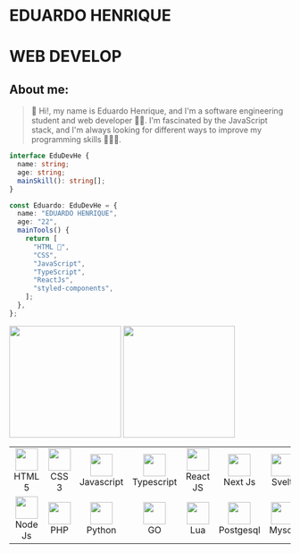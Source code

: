 # EDUARDO HENRIQUE

# WEB DEVELOP 
## About me: 


>👋 Hi!, my name is Eduardo Henrique, and I'm a software engineering student and web developer 🧑‍💻. I'm fascinated by the JavaScript stack, and I'm always looking for different ways to improve my programming skills 🏋️‍♂️🧠.

```typescript
interface EduDevHe {
  name: string;
  age: string;
  mainSkill(): string[];
}

const Eduardo: EduDevHe = {
  name: "EDUARDO HENRIQUE",
  age: "22",
  mainTools() {
    return [
      "HTML ",
      "CSS",
      "JavaScript",
      "TypeScript",
      "ReactJs",
      "styled-components",
    ];
  },
};
```
<div style="display: inline-block;">
  <img align="center" 
  height="200em" src="https://github-readme-stats.vercel.app/api?username=EduDevHe&repo=github-readme-stats&theme=swift"
   />
  <img
    align="center"
    height="200em"
    src="https://github-readme-stats.vercel.app/api/top-langs/?username=EduDevHe&layout=compact&locale=pt-br&langs_count=20&theme=swift"
  />
</div>

<table>
  <tr>
    <td align="center" width = "100" >
      <img height = "40" width = "40" src="https://cdn.jsdelivr.net/gh/devicons/devicon/icons/html5/html5-original.svg" />
      <br>
      HTML 5
    </td>
    <td align="center" width = "100" >
      <img height = "40" width = "40" src="https://cdn.jsdelivr.net/gh/devicons/devicon/icons/css3/css3-original.svg" />
      <br>
      CSS 3
    </td>
    <td align="center" width = "100" >
      <img height = "40" width = "40" src="https://cdn.jsdelivr.net/gh/devicons/devicon/icons/javascript/javascript-original.svg" />
      <br>
      Javascript
    </td>
    <td align="center" width = "100" >
      <img height = "40" width = "40"  src="https://cdn.jsdelivr.net/gh/devicons/devicon/icons/typescript/typescript-original.svg"/>      
      <br>
      Typescript
    </td>
    <td align="center" width = "100" >
      <img height = "40" width = "40" src="https://cdn.jsdelivr.net/gh/devicons/devicon/icons/react/react-original-wordmark.svg" />
      <br>
      React JS
    </td>
    <td align="center" width = "100" >
      <img height = "40" width = "40" src="https://cdn.jsdelivr.net/gh/devicons/devicon/icons/nextjs/nextjs-line.svg" />
      <br>
      Next Js
    </td>
    <td align="center" width = "100" >
      <img height = "40" width = "40" src="https://cdn.jsdelivr.net/gh/devicons/devicon/icons/svelte/svelte-original.svg"/>          
      <br>
      Svelt
    </td>
  </tr>
    
  <tr>
    <td align="center" width = "100" >
      <img height = "40" width = "40" src="https://cdn.jsdelivr.net/gh/devicons/devicon/icons/nodejs/nodejs-original.svg" />
      <br>
      Node Js
    </td>
    <td align="center" width = "100" >
      <img height = "40" width = "40" src="https://cdn.jsdelivr.net/gh/devicons/devicon/icons/php/php-original.svg" />
      <br>
      PHP
    </td>
     <td align="center" width = "100" >
      <img height = "40" width = "40" src="https://cdn.jsdelivr.net/gh/devicons/devicon/icons/python/python-original.svg" />
      <br>
      Python
    </td>
    <td align="center" width = "100" >
      <img height = "40" width = "40" src="https://cdn.jsdelivr.net/gh/devicons/devicon/icons/go/go-original.svg" />
      <br>
      GO
    </td>
    <td align="center" width = "100" >
      <img height = "40" width = "40" src="https://cdn.jsdelivr.net/gh/devicons/devicon/icons/lua/lua-plain-wordmark.svg" />
      <br>
      Lua
    </td>
    <td align="center" width = "100" >
      <img height = "40" width = "40" src="https://cdn.jsdelivr.net/gh/devicons/devicon/icons/postgresql/postgresql-original-wordmark.svg" />
      <br>
      Postgesql
    </td>
    <td align="center" width = "100" >
      <img height = "40" width = "40" src="https://cdn.jsdelivr.net/gh/devicons/devicon/icons/mysql/mysql-original.svg" />  
      <br>
      Mysql
    </td>
  </tr>
  
</table>




